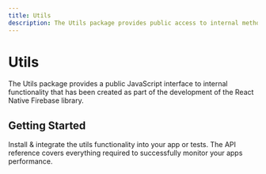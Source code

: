 ```yaml
---
title: Utils
description: The Utils package provides public access to internal methods to aide with development  
---
```


# Utils

The Utils package provides a public JavaScript interface to internal functionality that has been created as part of the
development of the React Native Firebase library. 

## Getting Started

<Grid>
	<Block
		icon="build"
		color="#ffc107"
		title="Quick Start"
		to="/quick-start"
	>
    Install & integrate the utils functionality into your app or tests.
	</Block>
  <Block
		icon="layers"
		color="#03A9F4"
		title="Reference"
		to="/reference"
	>
    The API reference covers everything required to successfully monitor your apps performance.
	</Block>
</Grid>
